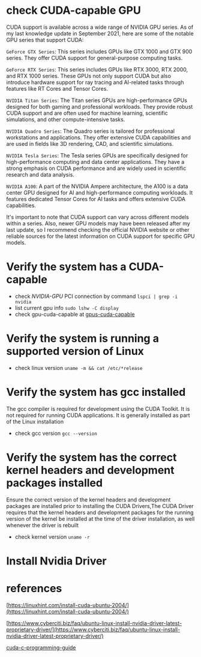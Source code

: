 # check CUDA-capable GPU

CUDA support is available across a wide range of NVIDIA GPU series. As of my last knowledge update in September 2021, here are some of the notable GPU series that support CUDA:

`GeForce GTX Series`: This series includes GPUs like GTX 1000 and GTX 900 series. They offer CUDA support for general-purpose computing tasks.

`GeForce RTX Series`: This series includes GPUs like RTX 3000, RTX 2000, and RTX 1000 series. These GPUs not only support CUDA but also introduce hardware support for ray tracing and AI-related tasks through features like RT Cores and Tensor Cores.

`NVIDIA Titan Series`: The Titan series GPUs are high-performance GPUs designed for both gaming and professional workloads. They provide robust CUDA support and are often used for machine learning, scientific simulations, and other compute-intensive tasks.

`NVIDIA Quadro Series`: The Quadro series is tailored for professional workstations and applications. They offer extensive CUDA capabilities and are used in fields like 3D rendering, CAD, and scientific simulations.

`NVIDIA Tesla Series`: The Tesla series GPUs are specifically designed for high-performance computing and data center applications. They have a strong emphasis on CUDA performance and are widely used in scientific research and data analysis.

`NVIDIA A100`: A part of the NVIDIA Ampere architecture, the A100 is a data center GPU designed for AI and high-performance computing workloads. It features dedicated Tensor Cores for AI tasks and offers extensive CUDA capabilities.

It's important to note that CUDA support can vary across different models within a series. Also, newer GPU models may have been released after my last update, so I recommend checking the official NVIDIA website or other reliable sources for the latest information on CUDA support for specific GPU models.

# Verify the system has a CUDA-capable
- check *NVIDIA-GPU* PCI connection by command `lspci | grep -i nvidia`
- list current gpu info `sudo lshw -C display`
- check gpu-cuda-capable at [gpus-cuda-capable](https://developer.nvidia.com/cuda-gpus)

# Verify the system is running a supported version of Linux
- check linux version `uname -m && cat /etc/*release`

# Verify the system has gcc installed
The gcc compiler is required for development using the CUDA Toolkit. It is not required for running CUDA applications. It is generally installed as part of the Linux installation
- check gcc version `gcc --version`

# Verify the system has the correct kernel headers and development packages installed
Ensure the correct version of the kernel headers and development packages are installed prior to installing the CUDA Drivers,The CUDA Driver requires that the kernel headers and development packages for the running version of the kernel be installed at the time of the driver installation, as well whenever the driver is rebuilt
- check kernel version `uname -r`

# Install Nvidia Driver

# references

[https://linuxhint.com/install-cuda-ubuntu-2004/](https://linuxhint.com/install-cuda-ubuntu-2004/)

[https://www.cyberciti.biz/faq/ubuntu-linux-install-nvidia-driver-latest-proprietary-driver/](https://www.cyberciti.biz/faq/ubuntu-linux-install-nvidia-driver-latest-proprietary-driver/)

[cuda-c-programming-guide](https://docs.nvidia.com/cuda/cuda-c-programming-guide/index.html#)